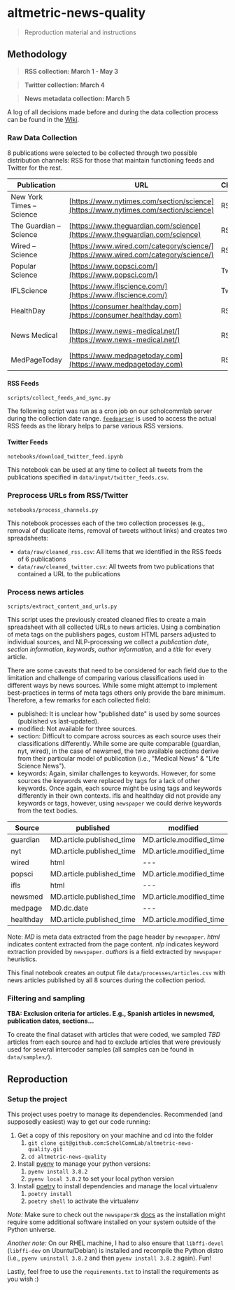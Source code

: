 # altmetric-news-quality

> Reproduction material and instructions

## Methodology

> **RSS collection: March 1 - May 3**

> **Twitter collection: March 4**

> **News metadata collection: March 5**

A log of all decisions made before and during the data collection process can be found in the [Wiki](https://github.com/ScholCommLab/altmetric-news-quality/wiki).

### Raw Data Collection

8 publications were selected to be collected through two possible distribution channels: RSS for those that maintain functioning feeds and Twitter for the rest.

| Publication              | URL                                                                                | Channel | Details                                                                                                              |
| ------------------------ | ---------------------------------------------------------------------------------- | ------- | -------------------------------------------------------------------------------------------------------------------- |
| New York Times – Science | [https://www.nytimes.com/section/science](https://www.nytimes.com/section/science) | RSS     | [https://rss.nytimes.com/services/xml/rss/nyt/Science.xml](https://rss.nytimes.com/services/xml/rss/nyt/Science.xml) |
| The Guardian – Science   | [https://www.theguardian.com/science](https://www.theguardian.com/science)         | RSS     | [https://www.theguardian.com/science/rss](https://www.theguardian.com/science/rss)                                   |
| Wired – Science          | [https://www.wired.com/category/science/](https://www.wired.com/category/science/) | RSS     | [https://www.wired.com/feed/category/science/latest/rss](https://www.wired.com/feed/category/science/latest/rss)     |
| Popular Science          | [https://www.popsci.com/](https://www.popsci.com/)                                 | Twitter | [https://twitter.com/PopSci](https://twitter.com/PopSci)                                                             |
| IFLScience               | [https://www.iflscience.com/](https://www.iflscience.com/)                         | Twitter | [https://twitter.com/IFLScience](https://twitter.com/IFLScience)                                                     |
| HealthDay                | [https://consumer.healthday.com](https://consumer.healthday.com)                   | RSS     | [https://consumer.healthday.com/feeds/feed.rss](https://consumer.healthday.com/feeds/feed.rss)                       |
| News Medical             | [https://www.news-medical.net/](https://www.news-medical.net/)                     | RSS     | [http://www.news-medical.net/syndication.axd?format=rss](http://www.news-medical.net/syndication.axd?format=rss)     |
| MedPageToday             | [https://www.medpagetoday.com](https://www.medpagetoday.com)                       | RSS     | [https://www.medpagetoday.com/rss/headlines.xml](https://www.medpagetoday.com/rss/headlines.xml)                     |

#### RSS Feeds

`scripts/collect_feeds_and_sync.py`

The following script was run as a cron job on our scholcommlab server during the collection date range. [`feedparser`](https://pythonhosted.org/feedparser/) is used to access the actual RSS feeds as the library helps to parse various RSS versions.

#### Twitter Feeds

`notebooks/download_twitter_feed.ipynb`

This notebook can be used at any time to collect all tweets from the publications specified in `data/input/twitter_feeds.csv`.

### Preprocess URLs from RSS/Twitter

`notebooks/process_channels.py`

This notebook processes each of the two collection processes (e.g., removal of duplicate items, removal of tweets without links) and creates two spreadsheets:

- `data/raw/cleaned_rss.csv`: All items that we identified in the RSS feeds of 6 publications
- `data/raw/cleaned_twitter.csv`: All tweets from two publications that contained a URL to the publications

### Process news articles

`scripts/extract_content_and_urls.py`

This script uses the previously created cleaned files to create a main spreadsheet with all collected URLs to news articles. Using a combination of meta tags on the publishers pages, custom HTML parsers adjusted to individual sources, and NLP-processing we collect a *publication date*, *section information*, *keywords*, *author information*, and a *title* for every article.

There are some caveats that need to be considered for each field due to the limitation and challenge of comparing various classifications used in different ways by news sources. While some might attempt to implement best-practices in terms of meta tags others only provide the bare minimum. Therefore, a few remarks for each collected field:

- published: It is unclear how "published date" is used by some sources (published vs last-updated).
- modified: Not available for three sources.
- section: Difficult to compare across sources as each source uses their classifications differently. While some are quite comparable (guardian, nyt, wired), in the case of newsmed, the two available sections derive from their particular model of publication (i.e., "Medical News" & "Life Science News").
- keywords: Again, similar challenges to keywords. However, for some sources the keywords were replaced by tags for a lack of other keywords. Once again, each source might be using tags and keywords differently in their own contexts. ifls and healthday did not provide any keywords or tags, however, using `newspaper` we could derive keywords from the text bodies.

| Source    | published                  | modified                  | section            | keywords | author             |
| --------- | -------------------------- | ------------------------- | ------------------ | -------- | ------------------ |
| guardian  | MD.article.published\_time | MD.article.modified\_time | MD.article.section | MD       | authors            |
| nyt       | MD.article.published\_time | MD.article.modified\_time | MD.article.section | MD       | authors            |
| wired     | html                       | ---                       | html               | MD       | MD.author          |
| popsci    | MD.article.published\_time | MD.article.modified\_time | html               | html     | authors            |
| ifls      | html                       | ---                       | html               | nlp      | html               |
| newsmed   | MD.article.published\_time | MD.article.modified\_time | html               | MD       | html               |
| medpage   | MD.dc.date                 | ---                       | MD.sailthru.topcat | MD       | MD.sailthru.author |
| healthday | MD.article.published\_time | MD.article.modified\_time | MD.article.section | nlp      | html               |

Note: *MD* is meta data extracted from the page header by `newspaper`. *html* indicates content extracted from the page content. *nlp* indicates keyword extraction provided by `newspaper`. *authors* is a field extracted by `newspaper` heuristics.

This final notebook creates an output file `data/processes/articles.csv` with news articles published by all 8 sources during the collection period.

### Filtering and sampling

**TBA: Exclusion criteria for articles. E.g., Spanish articles in newsmed, publication dates, sections...**

To create the final dataset with articles that were coded, we sampled *TBD* articles from each source and had to exclude articles that were previously used for several intercoder samples (all samples can be found in `data/samples/`).

## Reproduction

### Setup the project

This project uses poetry to manage its dependencies. Recommended (and supposedly easiest) way to get our code running:

1. Get a copy of this repository on your machine and cd into the folder
   1. `git clone git@github.com:ScholCommLab/altmetric-news-quality.git`
   2. `cd altmetric-news-quality`
2. Install [pyenv](https://github.com/pyenv/pyenv) to manage your python versions:
   1. `pyenv install 3.8.2` 
   2. `pyenv local 3.8.2` to set your local python version
3. Install [poetry](https://python-poetry.org/) to install dependencies and manage the local virtualenv
   1. `poetry install`
   2. `poetry shell` to activate the virtualenv

*Note:* Make sure to check out the `newspaper3k` [docs](https://github.com/codelucas/newspaper) as the installation might require some additional software installed on your system outside of the Python universe.

*Another note:* On our RHEL machine, I had to also ensure that `libffi-devel` (`libffi-dev` on Ubuntu/Debian) is installed and recompile the Python distro (i.e., `pyenv uninstall 3.8.2` and then `pyenv install 3.8.2` again). Fun!

Lastly, feel free to use the `requirements.txt` to install the requirements as you wish :)